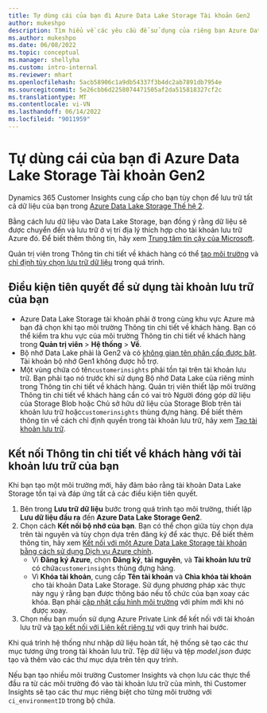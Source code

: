 ```yaml
---
title: Tự dùng cái của bạn đi Azure Data Lake Storage Tài khoản Gen2
author: mukeshpo
description: Tìm hiểu về các yêu cầu để sử dụng của riêng bạn Azure Data Lake Storage tài khoản để lưu trữ dữ liệu Thông tin chi tiết về khách hàng.
ms.author: mukeshpo
ms.date: 06/08/2022
ms.topic: conceptual
ms.manager: shellyha
ms.custom: intro-internal
ms.reviewer: mhart
ms.openlocfilehash: 5acb58906c1a9db54337f3b4dc2ab7891db7954e
ms.sourcegitcommit: 5e26cbb6d2258074471505af2da515818327cf2c
ms.translationtype: MT
ms.contentlocale: vi-VN
ms.lasthandoff: 06/14/2022
ms.locfileid: "9011959"
---
```

# <a name="use-your-own-azure-data-lake-storage-gen2-account"></a>Tự dùng cái của bạn đi Azure Data Lake Storage Tài khoản Gen2

Dynamics 365 Customer Insights cung cấp cho bạn tùy chọn để lưu trữ tất cả dữ liệu của bạn trong [Azure Data Lake Storage Thế hệ 2](/azure/storage/blobs/data-lake-storage-introduction).

Bằng cách lưu dữ liệu vào Data Lake Storage, bạn đồng ý rằng dữ liệu sẽ được chuyển đến và lưu trữ ở vị trí địa lý thích hợp cho tài khoản lưu trữ Azure đó. Để biết thêm thông tin, hãy xem [Trung tâm tin cậy của Microsoft](https://www.microsoft.com/trust-center).

Quản trị viên trong Thông tin chi tiết về khách hàng có thể [tạo môi trường](create-environment.md) và [chỉ định tùy chọn lưu trữ dữ liệu](create-environment.md#step-2-configure-data-storage) trong quá trình.

## <a name="prerequisites-to-use-your-storage-account"></a>Điều kiện tiên quyết để sử dụng tài khoản lưu trữ của bạn

- Azure Data Lake Storage tài khoản phải ở trong cùng khu vực Azure mà bạn đã chọn khi tạo môi trường Thông tin chi tiết về khách hàng. Bạn có thể kiểm tra khu vực của môi trường Thông tin chi tiết về khách hàng trong **Quản trị viên** > **Hệ thống** > **Về**.
- Bộ nhớ Data Lake phải là Gen2 và có [không gian tên phân cấp được bật](/azure/storage/blobs/create-data-lake-storage-account). Tài khoản bộ nhớ Gen1 không được hỗ trợ.
- Một vùng chứa có tên`customerinsights` phải tồn tại trên tài khoản lưu trữ. Bạn phải tạo nó trước khi sử dụng Bộ nhớ Data Lake của riêng mình trong Thông tin chi tiết về khách hàng. Quản trị viên thiết lập môi trường Thông tin chi tiết về khách hàng cần có vai trò Người đóng góp dữ liệu của Storage Blob hoặc Chủ sở hữu dữ liệu của Storage Blob trên tài khoản lưu trữ hoặc`customerinsights` thùng đựng hàng. Để biết thêm thông tin về cách chỉ định quyền trong tài khoản lưu trữ, hãy xem [Tạo tài khoản lưu trữ](/azure/storage/common/storage-account-create?toc=%2Fazure%2Fstorage%2Fblobs%2Ftoc.json&tabs=azure-portal).

## <a name="connect-customer-insights-with-your-storage-account"></a>Kết nối Thông tin chi tiết về khách hàng với tài khoản lưu trữ của bạn

Khi bạn tạo một môi trường mới, hãy đảm bảo rằng tài khoản Data Lake Storage tồn tại và đáp ứng tất cả các điều kiện tiên quyết.

1. Bên trong **Lưu trữ dữ liệu** bước trong quá trình tạo môi trường, thiết lập **Lưu dữ liệu đầu ra** đến **Azure Data Lake Storage Gen2**.
1. Chọn cách **Kết nối bộ nhớ của bạn**. Bạn có thể chọn giữa tùy chọn dựa trên tài nguyên và tùy chọn dựa trên đăng ký để xác thực. Để biết thêm thông tin, hãy xem [Kết nối với một Azure Data Lake Storage tài khoản bằng cách sử dụng Dịch vụ Azure chính](connect-service-principal.md).
   - Vì **Đăng ký Azure**, chọn **Đăng ký**, **tài nguyên**, và **Tài khoản lưu trữ** có chứa`customerinsights` thùng đựng hàng.
   - Vì **Khóa tài khoản**, cung cấp **Tên tài khoản** và **Chìa khóa tài khoản** cho tài khoản Data Lake Storage. Sử dụng phương pháp xác thực này ngụ ý rằng bạn được thông báo nếu tổ chức của bạn xoay các khóa. Bạn phải [cập nhật cấu hình môi trường](manage-environments.md#edit-an-existing-environment) với phím mới khi nó được xoay.
1. Chọn nếu bạn muốn sử dụng Azure Private Link để kết nối với tài khoản lưu trữ và [tạo kết nối với Liên kết riêng tư](security-overview.md#private-links-tab) với quy trình hai bước.

Khi quá trình hệ thống như nhập dữ liệu hoàn tất, hệ thống sẽ tạo các thư mục tương ứng trong tài khoản lưu trữ. Tệp dữ liệu và tệp *model.json* được tạo và thêm vào các thư mục dựa trên tên quy trình.

Nếu bạn tạo nhiều môi trường Customer Insights và chọn lưu các thực thể đầu ra từ các môi trường đó vào tài khoản lưu trữ của mình, thì Customer Insights sẽ tạo các thư mục riêng biệt cho từng môi trường với `ci_environmentID` trong bộ chứa.
